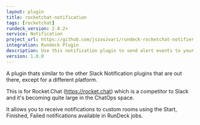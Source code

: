 ```yaml
---
layout: plugin
title: rocketchat-notification
tags: [rocketchat]
rundeck_version: 2.8.2+
service: Notification
project_url: https://github.com/jszaszvari/rundeck-rocketchat-notifier
integration: Rundeck Plugin
description: Use this notification plugin to send alert events to your Rocket Chat service.
version: 1.0.0
---
```


A plugin thats similar to the other Slack Notification plugins that are out there, except for a different platform.

This is for Rocket.Chat (https://rocket.chat) which is a competitor to Slack and it's becoming quite large in the ChatOps space.

It allows you to receive notifications to custom rooms using the Start, Finished, Failed notifications available in RunDeck jobs.

